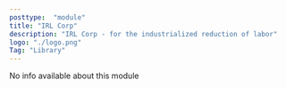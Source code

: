 ```yaml
---
posttype:  "module"  
title: "IRL Corp"
description: "IRL Corp - for the industrialized reduction of labor"
logo: "./logo.png"
Tag: "Library"
---
```

No info available about this module
